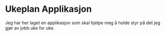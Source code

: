 Ukeplan Applikasjon
===========

Jeg har her laget en applikasjon som skal hjelpe meg å holde styr på det jeg gjør av jobb uke for uke.
